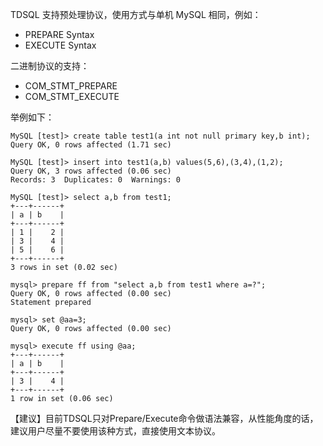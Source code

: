 TDSQL 支持预处理协议，使用方式与单机 MySQL 相同，例如：
- PREPARE Syntax
- EXECUTE Syntax

二进制协议的支持：
- COM_STMT_PREPARE
- COM_STMT_EXECUTE

举例如下：
```
MySQL [test]> create table test1(a int not null primary key,b int);
Query OK, 0 rows affected (1.71 sec)

MySQL [test]> insert into test1(a,b) values(5,6),(3,4),(1,2);
Query OK, 3 rows affected (0.06 sec)
Records: 3  Duplicates: 0  Warnings: 0

MySQL [test]> select a,b from test1;
+---+------+
| a | b    |
+---+------+
| 1 |    2 |
| 3 |    4 |
| 5 |    6 |
+---+------+
3 rows in set (0.02 sec)

mysql> prepare ff from "select a,b from test1 where a=?";
Query OK, 0 rows affected (0.00 sec)
Statement prepared

mysql> set @aa=3;
Query OK, 0 rows affected (0.00 sec)

mysql> execute ff using @aa;
+---+------+
| a | b    |
+---+------+
| 3 |    4 |
+---+------+
1 row in set (0.06 sec)
```

【建议】目前TDSQL只对Prepare/Execute命令做语法兼容，从性能角度的话，建议用户尽量不要使用该种方式，直接使用文本协议。
